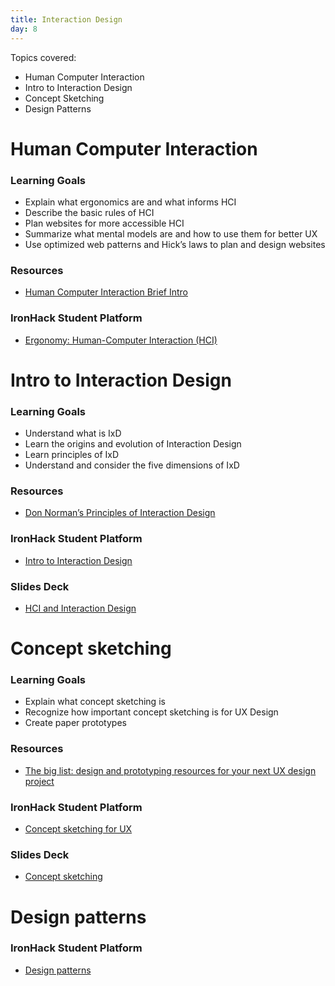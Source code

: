 ```yaml
---
title: Interaction Design
day: 8
---
```


Topics covered:

- Human Computer Interaction
- Intro to Interaction Design
- Concept Sketching
- Design Patterns

# Human Computer Interaction

### Learning Goals
- Explain what ergonomics are and what informs HCI
- Describe the basic rules of HCI
- Plan websites for more accessible HCI
- Summarize what mental models are and how to use them for better UX
- Use optimized web patterns and Hick’s laws to plan and design websites

### Resources
- [Human Computer Interaction Brief Intro](https://www.interaction-design.org/literature/book/the-encyclopedia-of-human-computer-interaction-2nd-ed/human-computer-interaction-brief-intro)

### IronHack Student Platform
- [Ergonomy: Human-Computer Interaction (HCI)](http://learn.ironhack.com/#/learning_unit/7041)


# Intro to Interaction Design
### Learning Goals
- Understand what is IxD
- Learn the origins and evolution of Interaction Design
- Learn principles of IxD
- Understand and consider the five dimensions of IxD

### Resources
- [Don Norman’s Principles of Interaction Design](https://medium.com/@sachinrekhi/don-normans-principles-of-interaction-design-51025a2c0f33)

### IronHack Student Platform
- [Intro to Interaction Design](http://learn.ironhack.com/#/learning_unit/7042)

### Slides Deck
- [HCI and Interaction Design](https://docs.google.com/presentation/d/14hrf_P9Ls2IwdZnHL08XxLXCQyrpzn7CjwB96u0x0gg/edit)


# Concept sketching
### Learning Goals
- Explain what concept sketching is
- Recognize how important concept sketching is for UX Design
- Create paper prototypes

### Resources
- [The big list: design and prototyping resources for your next UX design project](https://www.invisionapp.com/blog/the-big-list-40-rock-solid-design-prototyping-resources/)

### IronHack Student Platform
- [Concept sketching for UX](http://learn.ironhack.com/#/learning_unit/7044)

### Slides Deck
- [Concept sketching](https://docs.google.com/presentation/d/1luR-BK-5OJCL31LAAcJ5luPFb69cZKNKfQg92XAZk5c/edit#slide=id.g4123adfa1f_2_50)

# Design patterns

### IronHack Student Platform
- [Design patterns](http://learn.ironhack.com/#/learning_unit/7043)
